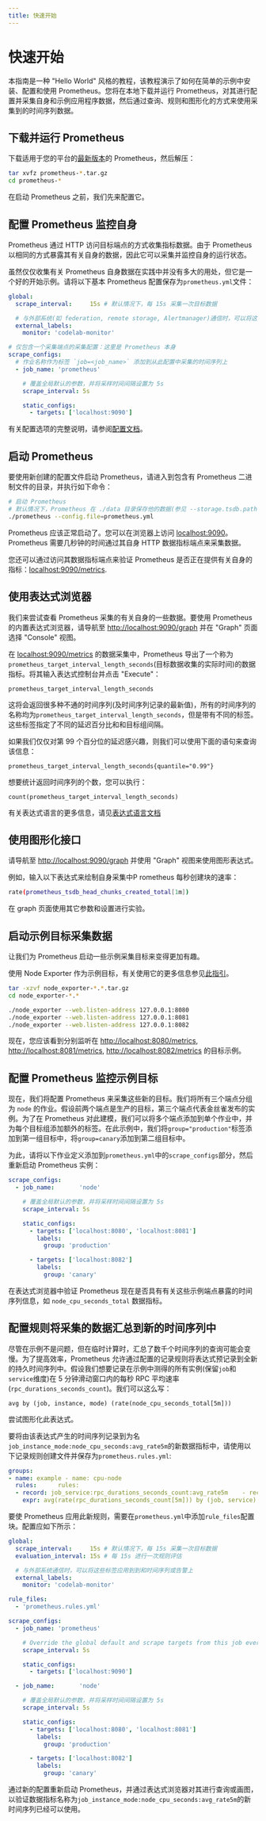 ```yaml
---
title: 快速开始
---
```


# 快速开始

本指南是一种 "Hello World" 风格的教程，该教程演示了如何在简单的示例中安装、配置和使用 Prometheus。您将在本地下载并运行 Prometheus，对其进行配置并采集自身和示例应用程序数据，然后通过查询、规则和图形化的方式来使用采集到的时间序列数据。

## 下载并运行 Prometheus <a id="downloading-and-running-prometheus"></a>

下载适用于您的平台的[最新版本](https://prometheus.io/download)的 Prometheus，然后解压：

```bash
tar xvfz prometheus-*.tar.gz
cd prometheus-*
```

在启动 Prometheus 之前，我们先来配置它。

## 配置 Prometheus 监控自身 <a id="configuring-prometheus-to-monitor-itself"></a>

Prometheus 通过 HTTP 访问目标端点的方式收集指标数据。由于 Prometheus 以相同的方式暴露其有关自身的数据，因此它可以采集并监控自身的运行状态。

虽然仅仅收集有关 Prometheus 自身数据在实践中并没有多大的用处，但它是一个好的开始示例。请将以下基本 Prometheus 配置保存为`prometheus.yml`文件：

```yaml
global:
  scrape_interval:     15s # 默认情况下，每 15s 采集一次目标数据

  # 与外部系统(如 federation, remote storage, Alertmanager)通信时，可以将这些标签应用到到和时间序列或告警上
  external_labels:
    monitor: 'codelab-monitor'

# 仅包含一个采集端点的采集配置：这里是 Prometheus 本身
scrape_configs:
  # 作业名称作为标签 `job=<job_name>` 添加到从此配置中采集的时间序列上
  - job_name: 'prometheus'

    # 覆盖全局默认的参数，并将采样时间间隔设置为 5s
    scrape_interval: 5s

    static_configs:
      - targets: ['localhost:9090']
```

有关配置选项的完整说明，请参阅[配置文档](configuration/configuration.md)。

## 启动 Prometheus <a id="starting-prometheus"></a>

要使用新创建的配置文件启动 Prometheus，请进入到包含有 Prometheus 二进制文件的目录，并执行如下命令：

```bash
# 启动 Prometheus
# 默认情况下，Prometheus 在 ./data 目录保存他的数据(参见 --storage.tsdb.path 参数)
./prometheus --config.file=prometheus.yml
```

Prometheus 应该正常启动了。您可以在浏览器上访问 [localhost:9090](http://localhost:9090)。Prometheus 需要几秒钟的时间通过其自身 HTTP 数据指标端点来采集数据。

您还可以通过访问其数据指标端点来验证 Prometheus 是否正在提供有关自身的指标：[localhost:9090/metrics](http://localhost:9090/metrics).

## 使用表达式浏览器 <a id="using-the-expression-browser"></a>

我们来尝试查看 Prometheus 采集的有关自身的一些数据。要使用 Prometheus 的内置表达式浏览器，请导航至 [http://localhost:9090/graph](http://localhost:9090/graph) 并在 "Graph" 页面选择 "Console" 视图。

在 [localhost:9090/metrics](http://localhost:9090/metrics) 的数据采集中，Prometheus 导出了一个称为`prometheus_target_interval_length_seconds`\(目标数据收集的实际时间\)的数据指标。将其输入表达式控制台并点击 "Execute"：

```text
prometheus_target_interval_length_seconds
```

这将会返回很多种不通的时间序列\(及时间序列记录的最新值\)，所有的时间序列的名称均为`prometheus_target_interval_length_seconds`，但是带有不同的标签。这些标签指定了不同的延迟百分比和和目标组间隔。

如果我们仅仅对第 99 个百分位的延迟感兴趣，则我们可以使用下面的语句来查询该信息：

```text
prometheus_target_interval_length_seconds{quantile="0.99"}
```

想要统计返回时间序列的个数，您可以执行：

```text
count(prometheus_target_interval_length_seconds)
```

有关表达式语言的更多信息，请见[表达式语言文档](querying/basics.md)

## 使用图形化接口 <a id="using-the-graphing-interface"></a>

请导航至 [http://localhost:9090/graph](http://localhost:9090/graph) 并使用 "Graph" 视图来使用图形表达式。

例如，输入以下表达式来绘制自身采集中P rometheus 每秒创建块的速率：

```bash
rate(prometheus_tsdb_head_chunks_created_total[1m])
```

在 graph 页面使用其它参数和设置进行实验。

## 启动示例目标采集数据 <a id="starting-up-some-sample-targets"></a>

让我们为 Prometheus 启动一些示例采集目标来变得更加有趣。

使用 Node Exporter 作为示例目标，有关使用它的更多信息参见[此指引](../guides/node-exporter.md)。

```bash
tar -xzvf node_exporter-*.*.tar.gz
cd node_exporter-*.*

./node_exporter --web.listen-address 127.0.0.1:8080
./node_exporter --web.listen-address 127.0.0.1:8081
./node_exporter --web.listen-address 127.0.0.1:8082
```

现在，您应该看到分别监听在 [http://localhost:8080/metrics](http://localhost:8080/metrics), [http://localhost:8081/metrics](http://localhost:8081/metrics), [http://localhost:8082/metrics](http://localhost:8082/metrics) 的目标示例。

## 配置 Prometheus 监控示例目标 <a id="configuring-prometheus-to-monitor-the-sample-targets"></a>

现在，我们将配置 Prometheus 来采集这些新的目标。我们将所有三个端点分组为 `node` 的作业。假设前两个端点是生产的目标，第三个端点代表金丝雀发布的实例。为了在 Prometheus 对此建模，我们可以将多个端点添加到单个作业中，并为每个目标组添加额外的标签。在此示例中，我们将`group="production"`标签添加到第一组目标中，将`group=canary`添加到第二组目标中。

为此，请将以下作业定义添加到`prometheus.yml`中的`scrape_configs`部分，然后重新启动 Prometheus 实例：

```yaml
scrape_configs:
  - job_name:       'node'

    # 覆盖全局默认的参数，并将采样时间间隔设置为 5s
    scrape_interval: 5s

    static_configs:
      - targets: ['localhost:8080', 'localhost:8081']
        labels:
          group: 'production'

      - targets: ['localhost:8082']
        labels:
          group: 'canary'
```

在表达式浏览器中验证 Prometheus 现在是否具有有关这些示例端点暴露的时间序列信息，如 `node_cpu_seconds_total` 数据指标。

## 配置规则将采集的数据汇总到新的时间序列中 <a id="configure-rules-for-aggregating-scraped-data-into-new-time-series"></a>

尽管在示例不是问题，但在临时计算时，汇总了数千个时间序列的查询可能会变慢。为了提高效率，Prometheus 允许通过配置的记录规则将表达式预记录到全新的持久时间序列中。假设我们想要记录在示例中测得的所有实例\(保留`job`和`service`维度\)在 5 分钟滑动窗口内的每秒 RPC 平均速率\(`rpc_durations_seconds_count`\)。我们可以这么写：

```text
avg by (job, instance, mode) (rate(node_cpu_seconds_total[5m]))
```

尝试图形化此表达式。

要将由该表达式产生的时间序列记录到为名`job_instance_mode:node_cpu_seconds:avg_rate5m`的新数据指标中，请使用以下记录规则创建文件并保存为`prometheus.rules.yml`:

```yaml
groups:
- name: example	- name: cpu-node
  rules:	  rules:
  - record: job_service:rpc_durations_seconds_count:avg_rate5m	  - record: job_instance_mode:node_cpu_seconds:avg_rate5m
    expr: avg(rate(rpc_durations_seconds_count[5m])) by (job, service)	    expr: avg by (job, instance, mode) (rate(node_cpu_seconds_total[5m]))
```

要使 Prometheus 应用此新规则，需要在`prometheus.yml`中添加`rule_files`配置块。配置应如下所示：

```yaml
global:
  scrape_interval:     15s # 默认情况下，每 15s 采集一次目标数据
  evaluation_interval: 15s # 每 15s 进行一次规则评估

  # 与外部系统通信时，可以将这些标签应用到到和时间序列或告警上
  external_labels:
    monitor: 'codelab-monitor'

rule_files:
  - 'prometheus.rules.yml'

scrape_configs:
  - job_name: 'prometheus'

    # Override the global default and scrape targets from this job every 5 seconds.
    scrape_interval: 5s

    static_configs:
      - targets: ['localhost:9090']

  - job_name:       'node'

    # 覆盖全局默认的参数，并将采样时间间隔设置为 5s
    scrape_interval: 5s

    static_configs:
      - targets: ['localhost:8080', 'localhost:8081']
        labels:
          group: 'production'

      - targets: ['localhost:8082']
        labels:
          group: 'canary'
```

通过新的配置重新启动 Prometheus，并通过表达式浏览器对其进行查询或画图，以验证数据指标名称为`job_instance_mode:node_cpu_seconds:avg_rate5m`的新时间序列已经可以使用。

